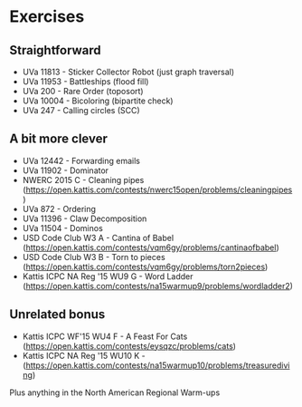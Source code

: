 Exercises
=========

Straightforward
---------------
- UVa 11813 - Sticker Collector Robot (just graph traversal)
- UVa 11953 - Battleships (flood fill)
- UVa 200 - Rare Order (toposort)
- UVa 10004 - Bicoloring (bipartite check)
- UVa 247 - Calling circles (SCC)

A bit more clever
-----------------
- UVa 12442 - Forwarding emails
- UVa 11902 - Dominator
- NWERC 2015 C - Cleaning pipes (https://open.kattis.com/contests/nwerc15open/problems/cleaningpipes)
- UVa 872 - Ordering
- UVa 11396 - Claw Decomposition
- UVa 11504 - Dominos
- USD Code Club W3 A - Cantina of Babel (https://open.kattis.com/contests/vqm6gy/problems/cantinaofbabel)
- USD Code Club W3 B - Torn to pieces (https://open.kattis.com/contests/vqm6gy/problems/torn2pieces)
- Kattis ICPC NA Reg '15 WU9 G - Word Ladder (https://open.kattis.com/contests/na15warmup9/problems/wordladder2)

Unrelated bonus
---------------
- Kattis ICPC WF'15 WU4 F - A Feast For Cats (https://open.kattis.com/contests/eysqzc/problems/cats)
- Kattis ICPC NA Reg '15 WU10 K - (https://open.kattis.com/contests/na15warmup10/problems/treasurediving)

Plus anything in the North American Regional Warm-ups
